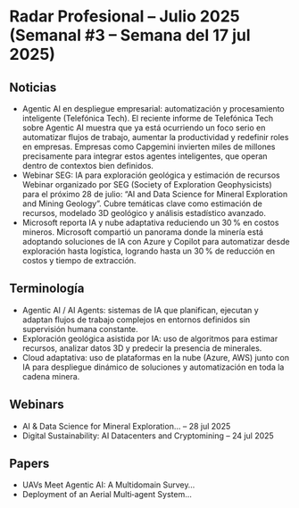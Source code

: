 # Radar Profesional – Julio 2025 (Semanal #3 – Semana del 17 jul 2025)

## Noticias
- Agentic AI en despliegue empresarial: automatización y procesamiento inteligente (Telefónica Tech).
  El reciente informe de Telefónica Tech sobre Agentic AI muestra que ya está ocurriendo un foco serio en automatizar flujos de trabajo, aumentar la productividad y redefinir roles en empresas. Empresas como Capgemini invierten miles de millones precisamente para integrar estos agentes inteligentes, que operan dentro de contextos bien definidos.
- Webinar SEG: IA para exploración geológica y estimación de recursos
  Webinar organizado por SEG (Society of Exploration Geophysicists) para el próximo 28 de julio: “AI and Data Science for Mineral Exploration and Mining Geology”. Cubre temáticas clave como estimación de recursos, modelado 3D geológico y análisis estadístico avanzado.
- Microsoft reporta IA y nube adaptativa reduciendo un 30 % en costos mineros.
Microsoft compartió un panorama donde la minería está adoptando soluciones de IA con Azure y Copilot para automatizar desde exploración hasta logística, logrando hasta un 30 % de reducción en costos y tiempo de extracción.

## Terminología
- Agentic AI / AI Agents: sistemas de IA que planifican, ejecutan y adaptan flujos de trabajo complejos en entornos definidos sin supervisión humana constante.
- Exploración geológica asistida por IA: uso de algoritmos para estimar recursos, analizar datos 3D y predecir la presencia de minerales.
- Cloud adaptativa: uso de plataformas en la nube (Azure, AWS) junto con IA para despliegue dinámico de soluciones y automatización en toda la cadena minera.

## Webinars
- AI & Data Science for Mineral Exploration… – 28 jul 2025
- Digital Sustainability: AI Datacenters and Cryptomining – 24 jul 2025

## Papers
- UAVs Meet Agentic AI: A Multidomain Survey…
- Deployment of an Aerial Multi‑agent System…
